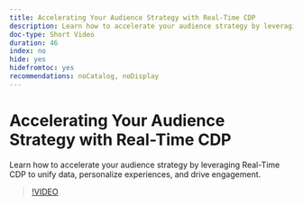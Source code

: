```yaml
---
title: Accelerating Your Audience Strategy with Real-Time CDP
description: Learn how to accelerate your audience strategy by leveraging Real-Time CDP to unify data, personalize experiences, and drive engagement.
doc-type: Short Video
duration: 46
index: no
hide: yes
hidefromtoc: yes
recommendations: noCatalog, noDisplay
---
```


# Accelerating Your Audience Strategy with Real-Time CDP

Learn how to accelerate your audience strategy by leveraging Real-Time CDP to unify data, personalize experiences, and drive engagement.

<!-- 62_S508_3442517_45_accelerating-your-audience-strategy-with-realtime-cdp -->
>[!VIDEO](https://video.tv.adobe.com/v/3458220/?learn=on&enablevpops=true)
